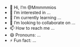 - 👋 Hi, I’m @Mmmmmios
- 👀 I’m interested in ...
- 🌱 I’m currently learning ...
- 💞️ I’m looking to collaborate on ...
- 📫 How to reach me ...
- 😄 Pronouns: ...
- ⚡ Fun fact: ...

<!---
Mmmmmios/Mmmmmios is a ✨ special ✨ repository because its `README.md` (this file) appears on your GitHub profile.
You can click the Preview link to take a look at your changes.
--->
